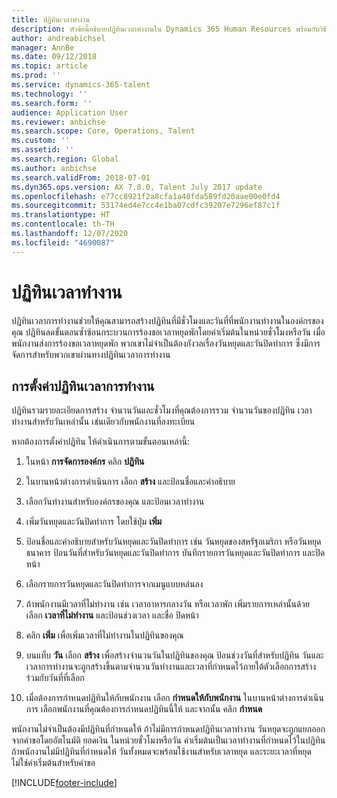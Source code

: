 ```yaml
---
title: ปฏิทินเวลาทำงาน
description: หัวข้อนี้อธิบายปฏิทินเวลาทำงานใน Dynamics 365 Human Resources พร้อมกับวิธีการตั้งค่าปฏิทิน
author: andreabichsel
manager: AnnBe
ms.date: 09/12/2018
ms.topic: article
ms.prod: ''
ms.service: dynamics-365-talent
ms.technology: ''
ms.search.form: ''
audience: Application User
ms.reviewer: anbichse
ms.search.scope: Core, Operations, Talent
ms.custom: ''
ms.assetid: ''
ms.search.region: Global
ms.author: anbichse
ms.search.validFrom: 2018-07-01
ms.dyn365.ops.version: AX 7.0.0, Talent July 2017 update
ms.openlocfilehash: e77cc8921f2a8cfa1a48fda589fd20aae00e0fd4
ms.sourcegitcommit: 53174ed4e7cc4e1ba07cdfc39207e7296ef87c1f
ms.translationtype: HT
ms.contentlocale: th-TH
ms.lasthandoff: 12/07/2020
ms.locfileid: "4690087"
---
```

# <a name="working-time-calendars"></a>ปฏิทินเวลาทำงาน

ปฏิทินเวลาการทำงานช่วยให้คุณสามารถสร้างปฏิทินที่มีชั่วโมงและวันที่ที่พนักงานทำงานในองค์กรของคุณ ปฏิทินลดขั้นตอนซ้ำซ้อนกระบวนการร้องขอเวลาหยุดพักโดยค่าเริ่มต้นในหน่วยชั่วโมงหรือวัน เมื่อพนักงานส่งการร้องขอเวลาหยุดพัก พวกเขาไม่จำเป็นต้องกังวลเรื่องวันหยุดและวันปิดทำการ ซึ่งมีการจัดการสำหรับพวกเขาผ่านทางปฏิทินเวลาการทำงาน

## <a name="setting-up-a-working-time-calendar"></a>การตั้งค่าปฏิทินเวลาการทำงาน

ปฏิทินรวมรายละเอียดการสร้าง จำนวนวันและชั่วโมงที่คุณต้องการรวม จำนวนวันของปฏิทิน เวลาทำงานสำหรับวันเหล่านั้น เช่นเดียวกับพนักงานที่ลงทะเบียน 

หากต้องการตั้งค่าปฏิทิน ให้ดำเนินการตามขั้นตอนเหล่านี้:

1. ในหน้า **การจัดการองค์กร** คลิก **ปฏิทิน**

2. ในบานหน้าต่างการดำเนินการ เลือก **สร้าง** และป้อนชื่อและคำอธิบาย

3. เลือกวันทำงานสำหรับองค์กรของคุณ และป้อนเวลาทำงาน

4. เพิ่มวันหยุดและวันปิดทำการ โดยใช้ปุ่ม **เพิ่ม**

5. ป้อนชื่อและคำอธิบายสำหรับวันหยุดและวันปิดทำการ เช่น วันหยุดของสหรัฐอเมริกา หรือวันหยุดธนาคาร ป้อนวันที่สำหรับวันหยุดและวันปิดทำการ บันทึกรายการวันหยุดและวันปิดทำการ และปิดหน้า

6. เลือกรายการวันหยุดและวันปิดทำการจากเมนูแบบหล่นลง

7. ถ้าพนักงานมีเวลาที่ไม่ทำงาน เช่น เวลาอาหารกลางวัน หรือเวลาพัก เพิ่มรายการเหล่านั้นด้วย เลือก **เวลาที่ไม่ทำงาน** และป้อนช่วงเวลา และชื่อ ปิดหน้า 

8. คลิก **เพิ่ม** เพื่อเพิ่มเวลาที่ไม่ทำงานในปฏิทินของคุณ

9. บนแท็บ **วัน** เลือก **สร้าง** เพื่อสร้างจำนวนวันในปฏิทินของคุณ ป้อนช่วงวันที่สำหรับปฏิทิน วันและเวลาการทำงานจะถูกสร้างขึ้นตามจำนวนวันทำงานและเวลาที่กำหนดไว้ภายใต้ตัวเลือกการสร้างร่วมกับวันที่ที่เลือก

10. เมื่อต้องการกำหนดปฏิทินให้กับพนักงาน เลือก **กำหนดให้กับพนักงาน** ในบานหน้าต่างการดำเนินการ เลือกพนักงานที่คุณต้องการกำหนดปฏิทินนี้ให้ และจากนั้น คลิก **กำหนด**

พนักงานไม่จำเป็นต้องมีปฏิทินที่กำหนดให้ ถ้าไม่มีการกำหนดปฏิทินเวลาทำงาน วันหยุดจะถูกแยกออกจากคำขอโดยอัตโนมัติ ยอดเงิน ในหน่วยชั่วโมงหรือวัน ค่าเริ่มต้นเป็นเวลาทำงานที่กำหนดไว้ในปฏิทิน ถ้าพนักงานไม่มีปฏิทินที่กำหนดให้ วันทั้งหมดจะพร้อมใช้งานสำหรับเวลาหยุด และระยะเวลาที่หยุดไม่ใช่ค่าเริ่มต้นสำหรับคำขอ 


[!INCLUDE[footer-include](../includes/footer-banner.md)]